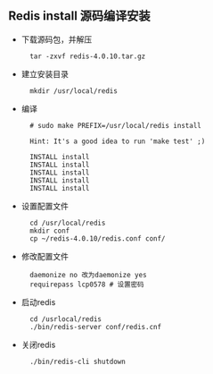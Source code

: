 ## Redis install 源码编译安装
- 下载源码包，并解压

		tar -zxvf redis-4.0.10.tar.gz
- 建立安装目录

		mkdir /usr/local/redis
- 编译

		# sudo make PREFIX=/usr/local/redis install
        
        Hint: It's a good idea to run 'make test' ;)

        INSTALL install
        INSTALL install
        INSTALL install
        INSTALL install
        INSTALL install
        
- 设置配置文件
		
        cd /usr/local/redis
        mkdir conf
        cp ~/redis-4.0.10/redis.conf conf/
      
- 修改配置文件

		daemonize no 改为daemonize yes
        requirepass lcp0578 # 设置密码
- 启动redis

		cd /usrlocal/redis
        ./bin/redis-server conf/redis.cnf
- 关闭redis

		./bin/redis-cli shutdown